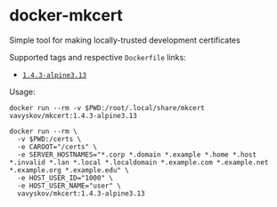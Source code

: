 # docker-mkcert

Simple tool for making locally-trusted development certificates

Supported tags and respective `Dockerfile` links:
- [`1.4.3-alpine3.13`](https://github.com/vavyskov/docker-mkcert/tree/master/1.4.3/alpine3.13)

Usage:

    docker run --rm -v $PWD:/root/.local/share/mkcert vavyskov/mkcert:1.4.3-alpine3.13

    docker run --rm \
      -v $PWD:/certs \
      -e CAROOT="/certs" \
      -e SERVER_HOSTNAMES="*.corp *.domain *.example *.home *.host *.invalid *.lan *.local *.localdomain *.example.com *.example.net *.example.org *.example.edu" \
      -e HOST_USER_ID="1000" \
      -e HOST_USER_NAME="user" \
      vavyskov/mkcert:1.4.3-alpine3.13
